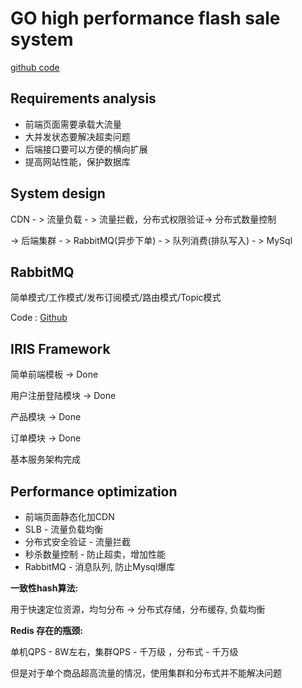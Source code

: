 # GO high performance flash sale system



[github code](https://github.com/Bensonluo/go-flash-sale)

## Requirements analysis

- 前端页面需要承载大流量
- 大并发状态要解决超卖问题
- 后端接口要可以方便的横向扩展
- 提高网站性能，保护数据库



## System design

CDN - > 流量负载 - > 流量拦截，分布式权限验证-> 分布式数量控制 

-> 后端集群 - > RabbitMQ(异步下单) - > 队列消费(排队写入) - > MySql



## RabbitMQ

简单模式/工作模式/发布订阅模式/路由模式/Topic模式

Code :  [Github](https://github.com/Bensonluo/go-flash-sale/tree/main/simple-rabbitmq)



## IRIS Framework

简单前端模板 -> Done

用户注册登陆模块 -> Done

产品模块 -> Done

订单模块 -> Done

基本服务架构完成



## Performance optimization

- 前端页面静态化加CDN
- SLB - 流量负载均衡
- 分布式安全验证 - 流量拦截
- 秒杀数量控制 - 防止超卖，增加性能
- RabbitMQ - 消息队列, 防止Mysql爆库



**一致性hash算法:** 

用于快速定位资源，均匀分布 -> 分布式存储，分布缓存, 负载均衡



**Redis 存在的瓶颈:** 

单机QPS - 8W左右，集群QPS - 千万级 ，分布式 - 千万级

但是对于单个商品超高流量的情况，使用集群和分布式并不能解决问题





